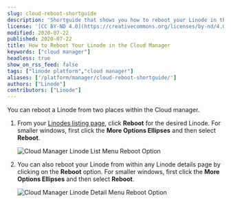 ```yaml
---
slug: cloud-reboot-shortguide
description: 'Shortguide that shows you how to reboot your Linode in the Cloud Manager.'
license: '[CC BY-ND 4.0](https://creativecommons.org/licenses/by-nd/4.0)'
modified: 2020-07-22
published: 2020-07-22
title: How to Reboot Your Linode in the Cloud Manager
keywords: ["cloud manager"]
headless: true
show_on_rss_feed: false
tags: ["linode platform","cloud manager"]
aliases: ['/platform/manager/cloud-reboot-shortguide/']
authors: ["Linode"]
contributors: ["Linode"]
---
```


You can reboot a Linode from two places within the Cloud manager.

1. From your [Linodes listing page](https://cloud.linode.com/linodes), click **Reboot** for the desired Linode. For smaller windows, first click the **More Options Ellipses** and then select **Reboot**.

    ![Cloud Manager Linode List Menu Reboot Option](classic-to-cloud-manager-linode-list-reboot-menu.png "Cloud Manager Linode List Menu Reboot Option")

1. You can also reboot your Linode from within any Linode details page by clicking on the **Reboot** option. For smaller windows, first click the **More Options Ellipses** and then select **Reboot**.

    ![Cloud Manager Linode Detail Menu Reboot Option](classic-to-cloud-manager-linode-detail-reboot-menu.png "Cloud Manager Linode Detail Menu Reboot Option")

